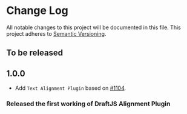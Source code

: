 # Change Log

All notable changes to this project will be documented in this file.
This project adheres to [Semantic Versioning](http://semver.org/).

## To be released

## 1.0.0

- Add `Text Alignment Plugin` based on [#1104](https://github.com/draft-js-plugins/draft-js-plugins/issues/1104).

### Released the first working of DraftJS Alignment Plugin
